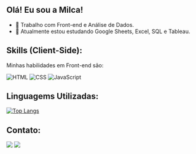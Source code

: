 ## Olá! Eu sou a Milca!

- 🔭 Trabalho com Front-end e Análise de Dados.
- 🌱 Atualmente estou estudando Google Sheets, Excel, SQL e Tableau.

<h2>Skills (Client-Side):</h2>
<p>Minhas habilidades em Front-end são:</p>

![HTML](https://img.shields.io/badge/HTML%205-323330?style=for-the-badge&logo=html5)
![CSS](https://img.shields.io/badge/CSS3-323330?style=for-the-badge&logo=css3&logoColor=007ACC)
![JavaScript](https://img.shields.io/badge/JavaScript-323330?style=for-the-badge&logo=javascript&logoColor=F7DF1E)

<h2>Linguagems Utilizadas:</h2>

[![Top Langs](https://github-readme-stats.vercel.app/api/top-langs/?username=mlcvrsz&layout=compact)](https://github.com/anuraghazra/github-readme-stats)

## Contato:

<div>
  <a href = "mailto:milcasouza.contact@gmail.com"><img src="https://img.shields.io/badge/-Gmail-%23333?style=for-the-badge&logo=gmail&logoColor=white" target="_blank"></a>
  <a href="https://www.linkedin.com/in/milcasouza" target="_blank"><img src="https://img.shields.io/badge/-LinkedIn-%230077B5?style=for-the-badge&logo=linkedin&logoColor=white" target="_blank"></a> 
<div>
